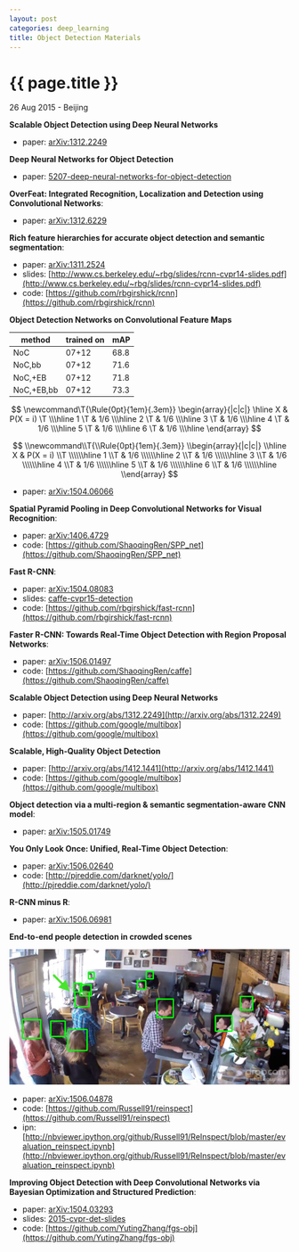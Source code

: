 ```yaml
---
layout: post
categories: deep_learning
title: Object Detection Materials
---
```


{{ page.title }}
================

<p class="meta">26 Aug 2015 - Beijing</p>

**Scalable Object Detection using Deep Neural Networks**

- paper: [arXiv:1312.2249](http://arxiv.org/abs/1312.2249)

**Deep Neural Networks for Object Detection**

- paper: [5207-deep-neural-networks-for-object-detection](http://papers.nips.cc/paper/5207-deep-neural-networks-for-object-detection.pdf)

**OverFeat: Integrated Recognition, Localization and Detection using Convolutional Networks**:

- paper: [arXiv:1312.6229](http://arxiv.org/abs/1312.6229)

**Rich feature hierarchies for accurate object detection and semantic segmentation**:

- paper: [arXiv:1311.2524](http://arxiv.org/abs/1311.2524)
- slides: [http://www.cs.berkeley.edu/~rbg/slides/rcnn-cvpr14-slides.pdf](http://www.cs.berkeley.edu/~rbg/slides/rcnn-cvpr14-slides.pdf)
- code: [https://github.com/rbgirshick/rcnn](https://github.com/rbgirshick/rcnn)

**Object Detection Networks on Convolutional Feature Maps**

| method     | trained on | mAP  |
| ---------- | ---------- | ---- |
| NoC        | 07+12      | 68.8 |
| NoC,bb     | 07+12      | 71.6 |
| NoC,+EB    | 07+12      | 71.8 |
| NoC,+EB,bb | 07+12      | 73.3 |

$$
\newcommand\T{\Rule{0pt}{1em}{.3em}}
\begin{array}{|c|c|}
\hline X & P(X = i) \T \\\hline
  1 \T & 1/6 \\\hline
  2 \T & 1/6 \\\hline
  3 \T & 1/6 \\\hline
  4 \T & 1/6 \\\hline
  5 \T & 1/6 \\\hline
  6 \T & 1/6 \\\hline
\end{array}
$$

$$
\\newcommand\\T{\\Rule{0pt}{1em}{.3em}}
\\begin{array}{|c|c|}
\\hline X & P(X = i) \\T \\\\\\hline
  1 \\T & 1/6 \\\\\\hline
  2 \\T & 1/6 \\\\\\hline
  3 \\T & 1/6 \\\\\\hline
  4 \\T & 1/6 \\\\\\hline
  5 \\T & 1/6 \\\\\\hline
  6 \\T & 1/6 \\\\\\hline
\\end{array}
$$

- paper: [arXiv:1504.06066](http://arxiv.org/abs/1504.06066)

**Spatial Pyramid Pooling in Deep Convolutional Networks for Visual Recognition**:

- paper: [arXiv:1406.4729](http://arxiv.org/abs/1406.4729)
- code: [https://github.com/ShaoqingRen/SPP_net](https://github.com/ShaoqingRen/SPP_net)

**Fast R-CNN**:

- paper: [arXiv:1504.08083](http://arxiv.org/abs/1504.08083)
- slides: [caffe-cvpr15-detection](http://tutorial.caffe.berkeleyvision.org/caffe-cvpr15-detection.pdf)
- code: [https://github.com/rbgirshick/fast-rcnn](https://github.com/rbgirshick/fast-rcnn)

**Faster R-CNN: Towards Real-Time Object Detection with Region Proposal Networks**:

- paper: [arXiv:1506.01497](http://arxiv.org/abs/1506.01497)
- code: [https://github.com/ShaoqingRen/caffe](https://github.com/ShaoqingRen/caffe)

**Scalable Object Detection using Deep Neural Networks**

- paper: [http://arxiv.org/abs/1312.2249](http://arxiv.org/abs/1312.2249)
- code: [https://github.com/google/multibox](https://github.com/google/multibox)

**Scalable, High-Quality Object Detection**

- paper: [http://arxiv.org/abs/1412.1441](http://arxiv.org/abs/1412.1441)
- code: [https://github.com/google/multibox](https://github.com/google/multibox)

**Object detection via a multi-region & semantic segmentation-aware CNN model**:

- paper: [arXiv:1505.01749](http://arxiv.org/abs/1505.01749)

**You Only Look Once: Unified, Real-Time Object Detection**:

- paper: [arXiv:1506.02640](http://arxiv.org/abs/1506.02640)
- code: [http://pjreddie.com/darknet/yolo/](http://pjreddie.com/darknet/yolo/)

**R-CNN minus R**:

- paper: [arXiv:1506.06981](http://arxiv.org/abs/1506.06981)

**End-to-end people detection in crowded scenes**

<img src="/assets/object-detection-materials/end_to_end_people_detection_in_crowded_scenes.jpg"/>

- paper: [arXiv:1506.04878](http://arxiv.org/abs/1506.04878)
- code: [https://github.com/Russell91/reinspect](https://github.com/Russell91/reinspect)
- ipn: [http://nbviewer.ipython.org/github/Russell91/ReInspect/blob/master/evaluation_reinspect.ipynb](http://nbviewer.ipython.org/github/Russell91/ReInspect/blob/master/evaluation_reinspect.ipynb)

**Improving Object Detection with Deep Convolutional Networks via Bayesian Optimization
and Structured Prediction**:

- paper: [arXiv:1504.03293](http://arxiv.org/abs/1504.03293)
- slides: [2015-cvpr-det-slides](http://www.ytzhang.net/files/publications/2015-cvpr-det-slides.pdf)
- code: [https://github.com/YutingZhang/fgs-obj](https://github.com/YutingZhang/fgs-obj)
